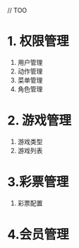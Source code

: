 // TOO
# 1. 权限管理 
1. 用户管理
2. 动作管理
3. 菜单管理
4. 角色管理
# 2. 游戏管理
1. 游戏类型
2. 游戏列表

# 3.彩票管理
1. 彩票配置

# 4.会员管理